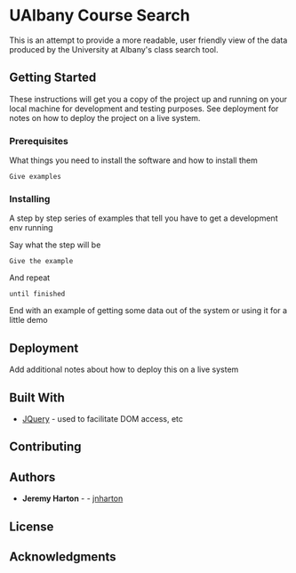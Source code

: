 # UAlbany Course Search

This is an attempt to provide a more readable, user friendly view of the data produced by the University at Albany's
class search tool.

## Getting Started

These instructions will get you a copy of the project up and running on your local machine for development and testing purposes. See deployment for notes on how to deploy the project on a live system.

### Prerequisites

What things you need to install the software and how to install them

```
Give examples
```

### Installing

A step by step series of examples that tell you have to get a development env running

Say what the step will be

```
Give the example
```

And repeat

```
until finished
```

End with an example of getting some data out of the system or using it for a little demo

## Deployment

Add additional notes about how to deploy this on a live system

## Built With

* [JQuery]() - used to facilitate DOM access, etc

## Contributing

## Authors

* **Jeremy Harton** - - [jnharton](https://github.com/jnharton)

## License

## Acknowledgments
